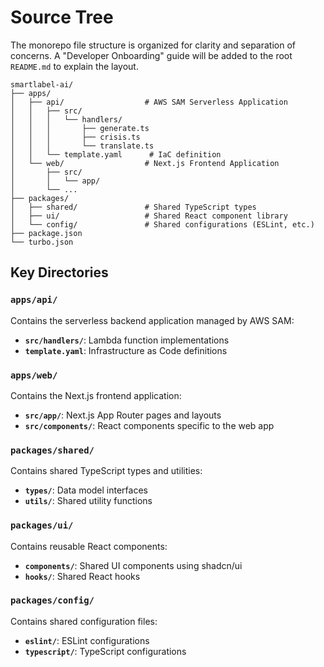 # Source Tree

The monorepo file structure is organized for clarity and separation of concerns. A "Developer Onboarding" guide will be added to the root `README.md` to explain the layout.

```plaintext
smartlabel-ai/
├── apps/
│   ├── api/                  # AWS SAM Serverless Application
│   │   ├── src/
│   │   │   └── handlers/
│   │   │       ├── generate.ts
│   │   │       ├── crisis.ts
│   │   │       └── translate.ts
│   │   └── template.yaml      # IaC definition
│   └── web/                  # Next.js Frontend Application
│       ├── src/
│       │   └── app/
│       └── ...
├── packages/
│   ├── shared/               # Shared TypeScript types
│   ├── ui/                   # Shared React component library
│   └── config/               # Shared configurations (ESLint, etc.)
├── package.json
└── turbo.json
```

## Key Directories

### `apps/api/`
Contains the serverless backend application managed by AWS SAM:
- **`src/handlers/`**: Lambda function implementations
- **`template.yaml`**: Infrastructure as Code definitions

### `apps/web/`
Contains the Next.js frontend application:
- **`src/app/`**: Next.js App Router pages and layouts
- **`src/components/`**: React components specific to the web app

### `packages/shared/`
Contains shared TypeScript types and utilities:
- **`types/`**: Data model interfaces
- **`utils/`**: Shared utility functions

### `packages/ui/`
Contains reusable React components:
- **`components/`**: Shared UI components using shadcn/ui
- **`hooks/`**: Shared React hooks

### `packages/config/`
Contains shared configuration files:
- **`eslint/`**: ESLint configurations
- **`typescript/`**: TypeScript configurations